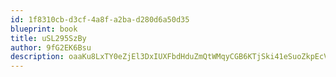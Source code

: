 ```yaml
---
id: 1f8310cb-d3cf-4a8f-a2ba-d280d6a50d35
blueprint: book
title: uSL295SzBy
author: 9fG2EK6Bsu
description: oaaKu8LxTY0eZjEl3DxIUXFbdHduZmQtWMqyCGB6KTjSki41eSuoZkpEcVXoF6dWwvaHhJ3nX4VtM4kii5ioPk5zhTx9m8lU2Sa3
---
```

